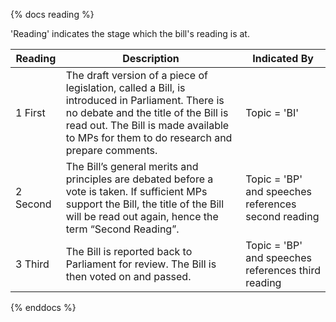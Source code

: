 {% docs reading %}

'Reading' indicates the stage which the bill's reading is at.

| Reading  |                                                                                                            Description                                                                                                             |                    Indicated By                     |
| -------- | ---------------------------------------------------------------------------------------------------------------------------------------------------------------------------------------------------------------------------------- | --------------------------------------------------- |
| 1 First  | The draft version of a piece of legislation, called a Bill, is introduced in Parliament. There is no debate and the title of the Bill is read out. The Bill is made available to MPs for them to do research and prepare comments. | Topic = 'BI'                                        |
| 2 Second | The Bill’s general merits and principles are debated before a vote is taken. If sufficient MPs support the Bill, the title of the Bill will be read out again, hence the term “Second Reading”.                                    | Topic = 'BP' and speeches references second reading |
| 3 Third  | The Bill is reported back to Parliament for review. The Bill is then voted on and passed.                                                                                                                                          | Topic = 'BP' and speeches references third reading  |

{% enddocs %}
